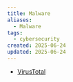 ```yaml
---
title: Malware
aliases:
  - Malware
tags:
  - cybersecurity
created: 2025-06-24
updated: 2025-06-24
---
```


- [VirusTotal](https://www.virustotal.com/gui/home/upload)